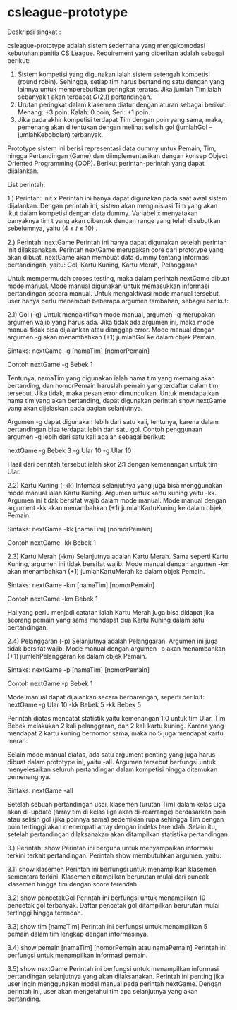 # csleague-prototype

Deskripsi singkat :

csleague-prototype adalah sistem sederhana yang mengakomodasi kebutuhan panitia CS League. Requirement yang diberikan adalah sebagai berikut:
1. Sistem kompetisi yang digunakan ialah sistem setengah kompetisi (round robin). Sehingga, setiap tim harus bertanding satu dengan yang lainnya untuk memperebutkan peringkat teratas. Jika jumlah Tim ialah sebanyak t akan terdapat 𝐶(2,𝑡) pertandingan.
2. Urutan peringkat dalam klasemen diatur dengan aturan sebagai berikut:
  Menang: +3 poin, Kalah: 0 poin, Seri: +1 poin.
3. Jika pada akhir kompetisi terdapat Tim dengan poin yang sama, maka, pemenang akan ditentukan dengan melihat selisih gol (jumlahGol – jumlahKebobolan) terbanyak.

Prototype sistem ini berisi representasi data dummy untuk Pemain, Tim, hingga Pertandingan (Game) dan diimplementasikan dengan konsep Object Oriented Programming (OOP). Berikut perintah-perintah yang dapat dijalankan.

List perintah:

1.) Perintah: init x
Perintah ini hanya dapat digunakan pada saat awal sistem dijalankan. Dengan perintah ini,
sistem akan menginisiasi Tim yang akan ikut dalam kompetisi dengan data dummy. Variabel x
menyatakan banyaknya tim t yang akan dibentuk dengan range yang telah disebutkan
sebelumnya, yaitu (4 ≤ 𝑡 ≤ 10) . 

2.) Perintah: nextGame
Perintah ini hanya dapat digunakan setelah perintah init dilaksanakan. Perintah nextGame
merupakan core dari prototype yang akan dibuat. nextGame akan membuat data dummy
tentang informasi pertandingan, yaitu: Gol, Kartu Kuning, Kartu Merah, Pelanggaran

Untuk mempermudah proses testing, maka dalam perintah nextGame dibuat mode manual.
Mode manual digunakan untuk memasukkan informasi pertandingan secara manual. Untuk
mengaktivasi mode manual tersebut, user hanya perlu menambah beberapa argumen
tambahan, sebagai berikut:

2.1) Gol (-g)
Untuk mengaktifkan mode manual, argumen -g merupakan argumen wajib yang
harus ada. Jika tidak ada argumen ini, maka mode manual tidak bisa dijalankan atau
dianggap error. Mode manual dengan argumen -g akan menambahkan (+1)
jumlahGol ke dalam objek Pemain.

Sintaks:
nextGame -g [namaTim] [nomorPemain]

Contoh
nextGame -g Bebek 1

Tentunya, namaTim yang digunakan ialah nama tim yang memang akan bertanding,
dan nomorPemain haruslah pemain yang terdaftar dalam tim tersebut. Jika tidak,
maka pesan error dimunculkan. Untuk mendapatkan nama tim yang akan bertanding,
dapat digunakan perintah show nextGame yang akan dijelaskan pada bagian
selanjutnya.

Argumen -g dapat digunakan lebih dari satu kali, tentunya, karena dalam
pertandingan bisa terdapat lebih dari satu gol. Contoh penggunaan argumen -g lebih
dari satu kali adalah sebagai berikut:

nextGame -g Bebek 3 -g Ular 10 -g Ular 10

Hasil dari perintah tersebut ialah skor 2:1 dengan kemenangan untuk tim Ular.

2.2) Kartu Kuning (-kk)
Infomasi selanjutnya yang juga bisa menggunakan mode manual ialah Kartu Kuning.
Argumen untuk kartu kuning yaitu -kk. Argumen ini tidak bersifat wajib dalam mode
manual. Mode manual dengan argument -kk akan menambahkan (+1)
jumlahKartuKuning ke dalam objek Pemain.

Sintaks:
nextGame -kk [namaTim] [nomorPemain]

Contoh
nextGame -kk Bebek 1

2.3) Kartu Merah (-km)
Selanjutnya adalah Kartu Merah. Sama seperti Kartu Kuning, argumen ini tidak
bersifat wajib. Mode manual dengan argumen -km akan menambahkan (+1)
jumlahKartuMerah ke dalam objek Pemain.

Sintaks:
nextGame -km [namaTim] [nomorPemain]

Contoh
nextGame -km Bebek 1

Hal yang perlu menjadi catatan ialah Kartu Merah juga bisa didapat jika seorang
pemain yang sama mendapat dua Kartu Kuning dalam satu pertandingan.

2.4) Pelanggaran (-p)
Selanjutnya adalah Pelanggaran. Argumen ini juga tidak bersifat wajib. Mode manual
dengan argumen -p akan menambahkan (+1) jumlehPelanggaran ke dalam objek
Pemain.

Sintaks:
nextGame -p [namaTim] [nomorPemain]

Contoh
nextGame -p Bebek 1

Mode manual dapat dijalankan secara berbarengan, seperti berikut:
nextGame -g Ular 10 -kk Bebek 5 -kk Bebek 5

Perintah diatas mencatat statistik yaitu kemenangan 1:0 untuk tim Ular. Tim Bebek melakukan
2 kali pelanggaran, dan 2 kali kartu kuning. Karena yang mendapat 2 kartu kuning bernomor
sama, maka no 5 juga mendapat kartu merah.

Selain mode manual diatas, ada satu argument penting yang juga harus dibuat dalam
prototype ini, yaitu -all. Argumen tersebut berfungsi untuk menyelesaikan seluruh
pertandingan dalam kompetisi hingga ditemukan pemenangnya.

Sintaks:
nextGame -all

Setelah sebuah pertandingan usai, klasemen (urutan Tim) dalam kelas Liga akan di-update
(array tim di kelas liga akan di-rearrange) berdasarkan poin atau selisih gol (jika poinnya sama)
sedemikian rupa sehingga Tim dengan poin tertinggi akan menempati array dengan indeks
terendah. Selain itu, setelah pertandingan dilaksanakan akan ditampilkan statistika
pertandingan.

3.) Perintah: show
Perintah ini berguna untuk menyampaikan informasi terkini terkait pertandingan. Perintah
show membutuhkan argumen. yaitu:

3.1) show klasemen
Perintah ini berfungsi untuk menampilkan klasemen sementara terkini. Klasemen
ditampilkan berurutan mulai dari puncak klasemen hingga tim dengan score terendah.

3.2) show pencetakGol
Perintah ini berfungsi untuk menampilkan 10 pencetak gol terbanyak. Daftar
pencetak gol ditampilkan berurutan mulai tertinggi hingga terendah. 

3.3) show tim [namaTim]
Perintah ini berfungsi untuk menampilkan 5 pemain dalam tim lengkap dengan
informasinya.

3.4) show pemain [namaTim] [nomorPemain atau namaPemain]
Perintah ini berfungsi untuk menampilkan informasi pemain.

3.5) show nextGame
Perintah ini berfungsi untuk menampilkan informasi pertandingan selanjutnya yang
akan dilaksanakan. Perintah ini penting jika user ingin menggunakan model manual
pada perintah nextGame. Dengan perintah ini, user akan mengetahui tim apa
selanjutnya yang akan bertanding.

